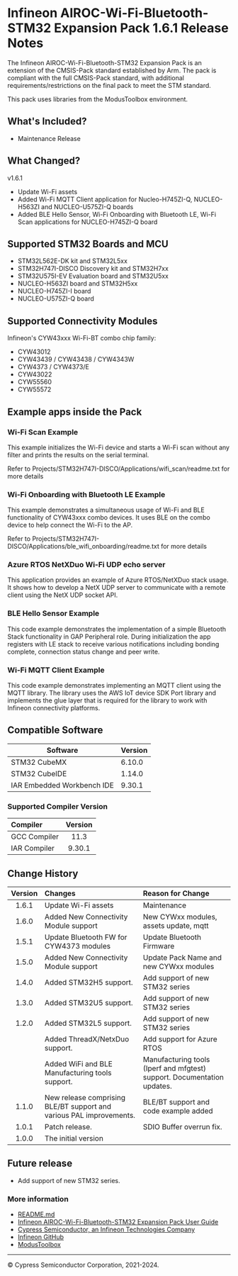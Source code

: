 # Infineon AIROC-Wi-Fi-Bluetooth-STM32 Expansion Pack 1.6.1 Release Notes
The Infineon AIROC-Wi-Fi-Bluetooth-STM32 Expansion Pack is an extension of the CMSIS-Pack standard established by Arm.
The pack is compliant with the full CMSIS-Pack standard, with additional requirements/restrictions
on the final pack to meet the STM standard.

This pack uses libraries from the ModusToolbox environment.

## What's Included?
* Maintenance Release

## What Changed?

 v1.6.1
* Update Wi-Fi assets
* Added Wi-Fi MQTT Client application for Nucleo-H745ZI-Q, NUCLEO-H563ZI and NUCLEO-U575ZI-Q boards
* Added BLE Hello Sensor, Wi-Fi Onboarding with Bluetooth LE, Wi-Fi Scan applications for NUCLEO-H745ZI-Q board

## Supported STM32 Boards and MCU
*  STM32L562E-DK kit and STM32L5xx
*  STM32H747I-DISCO Discovery kit and STM32H7xx
*  STM32U575I-EV Evaluation board and STM32U5xx
*  NUCLEO-H563ZI board and STM32H5xx
*  NUCLEO-H745ZI-I board
*  NUCLEO-U575ZI-Q board

## Supported Connectivity Modules

Infineon's CYW43xxx Wi-Fi-BT combo chip family:
*  CYW43012
*  CYW43439 / CYW43438 / CYW4343W
*  CYW4373 / CYW4373/E
*  CYW43022
*  CYW55560
*  CYW55572

## Example apps inside the Pack

### Wi-Fi Scan Example
This example initializes the Wi-Fi device and starts a Wi-Fi scan without any filter and prints the
results on the serial terminal.

Refer to Projects/STM32H747I-DISCO/Applications/wifi_scan/readme.txt for more details

### Wi-Fi Onboarding with Bluetooth LE Example
This example demonstrates a simultaneous usage of Wi-Fi and BLE functionality of CYW43xxx combo
devices. It uses BLE on the combo device to help connect the Wi-Fi to the AP.

Refer to Projects/STM32H747I-DISCO/Applications/ble_wifi_onboarding/readme.txt for more details

### Azure RTOS NetXDuo Wi-Fi UDP echo server
This application provides an example of Azure RTOS/NetXDuo stack usage. It shows how to develop a 
NetX UDP server to communicate with a remote client using the NetX UDP socket API.

### BLE Hello Sensor Example
This code example demonstrates the implementation of a simple Bluetooth Stack functionality in GAP
Peripheral role. During initialization the app registers with LE stack to receive various notifications
including bonding complete, connection status change and peer write.

### Wi-Fi MQTT Client Example
This code example demonstrates implementing an MQTT client using the MQTT library. The library uses
the AWS IoT device SDK Port library and implements the glue layer that is required for the library to
work with Infineon connectivity platforms.

## Compatible Software

|  Software                    | Version   |
| ---------------------------- | --------- |
| STM32 CubeMX                 |  6.10.0   |
| STM32 CubeIDE                |  1.14.0   |
| IAR Embedded Workbench IDE   |  9.30.1   |

### Supported Compiler Version

| Compiler                     | Version |
| :---                         | :----:  |
| GCC Compiler                 | 11.3    |
| IAR Compiler                 | 9.30.1  |


## Change History

| Version | Changes                                                             | Reason for Change                     |
| :----:  | :---                                                                | :----                                 |
| 1.6.1   | Update Wi-Fi assets                                                 | Maintenance                           |
| 1.6.0   | Added New Connectivity Module support                               | New CYWxx modules, assets update, mqtt|
| 1.5.1   | Update Bluetooth FW for CYW4373 modules                             | Update Bluetooth Firmware             |
| 1.5.0   | Added New Connectivity Module support                               | Update Pack Name and new CYWxx modules      |
| 1.4.0   | Added STM32H5 support.                                              | Add support of new STM32 series       |
| 1.3.0   | Added STM32U5 support.                                              | Add support of new STM32 series       |
| 1.2.0   | Added STM32L5 support.                                              | Add support of new STM32 series       |
|         | Added ThreadX/NetxDuo support.                                      | Add support for Azure RTOS            |
|         | Added WiFi and BLE Manufacturing tools support.                     | Manufacturing tools (Iperf and mfgtest) support. Documentation updates. |
| 1.1.0   | New release comprising BLE/BT support and various PAL improvements. | BLE/BT support and code example added |
| 1.0.1   | Patch release.                                                      | SDIO Buffer overrun fix.              |
| 1.0.0   | The initial version                                                 |                                       |


## Future release

* Add support of new STM32 series.


### More information
* [README.md](./README.md)
* [Infineon AIROC-Wi-Fi-Bluetooth-STM32 Expansion Pack User Guide](./Documentation/InfineonAIROC-Wi-Fi-Bluetooth-STM32ExpansionPack_UserGuide.pdf)
* [Cypress Semiconductor, an Infineon Technologies Company](http://www.infineon.com)
* [Infineon GitHub](https://github.com/Infineon/)
* [ModusToolbox](https://www.infineon.com/cms/en/design-support/tools/sdk/modustoolbox-software/)


-------------------------------------------------------------------------------

© Cypress Semiconductor Corporation, 2021-2024.
